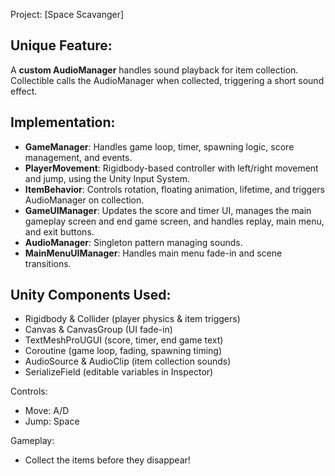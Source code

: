 Project: [Space Scavanger]

Unique Feature:
----------------
A **custom AudioManager** handles sound playback for item collection. Collectible calls the AudioManager when collected, triggering a short sound effect.

Implementation:
----------------
- **GameManager**: Handles game loop, timer, spawning logic, score management, and events.
- **PlayerMovement**: Rigidbody-based controller with left/right movement and jump, using the Unity Input System.
- **ItemBehavior**: Controls rotation, floating animation, lifetime, and triggers AudioManager on collection.
- **GameUIManager**: Updates the score and timer UI, manages the main gameplay screen and end game screen, and handles replay, main menu, and exit buttons.
- **AudioManager**: Singleton pattern managing sounds.
- **MainMenuUIManager**: Handles main menu fade-in and scene transitions.

Unity Components Used:
----------------------
- Rigidbody & Collider (player physics & item triggers)
- Canvas & CanvasGroup (UI fade-in)
- TextMeshProUGUI (score, timer, end game text)
- Coroutine (game loop, fading, spawning timing)
- AudioSource & AudioClip (item collection sounds)
- SerializeField (editable variables in Inspector)

Controls:
- Move: A/D
- Jump: Space

Gameplay:
- Collect the items before they disappear!
